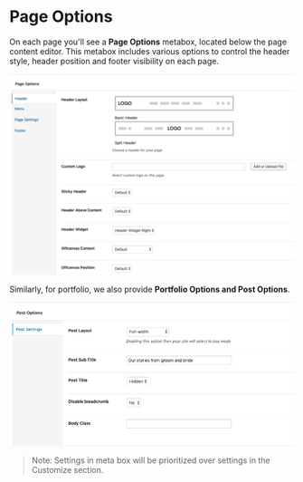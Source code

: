 # Page Options

On each page you'll see a **Page Options** metabox, located below the page content editor. This metabox includes various options to control the header style, header position and footer visibility on each page.

![Page Options](images/page-options.png)

Similarly, for portfolio, we also provide **Portfolio Options and Post Options**.

![Product Options](images/post-options.png)

> Note: Settings in meta box will be prioritized over settings in the Customize section.
